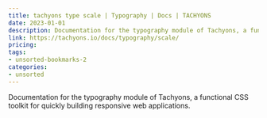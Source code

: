 ```yaml
---
title: tachyons type scale | Typography | Docs | TACHYONS
date: 2023-01-01
description: Documentation for the typography module of Tachyons, a functional CSS toolkit for quickly building responsive web applications.
link: https://tachyons.io/docs/typography/scale/
pricing: 
tags: 
- unsorted-bookmarks-2 
categories: 
- unsorted 
---
```


Documentation for the typography module of Tachyons, a functional CSS toolkit for quickly building responsive web applications.